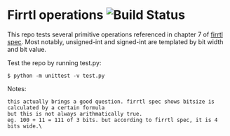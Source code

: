 Firrtl operations ![Build Status](https://github.com/ucsc-vama/firrtl-operations/actions/workflows/run_test.yaml/badge.svg)
=====================
This repo tests several primitive operations referenced in chapter 7 of [firrtl](https://github.com/freechipsproject/firrtl) [spec](https://github.com/ucb-bar/firrtl/blob/master/spec/spec.pdf). Most notably, unsigned-int and signed-int are templated by bit width and bit value. 

Test the repo by running test.py:

    $ python -m unittest -v test.py

Notes:
>>>
    this actually brings a good question. firrtl spec shows bitsize is calculated by a certain formula
    but this is not always arithmatically true.
    eg. 100 + 11 = 111 of 3 bits. but according to firrtl spec, it is 4 bits wide.\
>>>